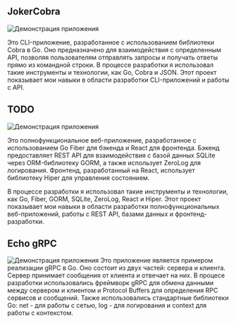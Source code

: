 ## JokerCobra
![Демонстрация приложения](https://pouch.jumpshare.com/preview/aCPCRKXZhJ1mjCHK8Hv1mFQ4K8Uv0YPRE6VqiGbgj6F7BP5lbscc4gOBalaCdVYbtJfZNyuvPOU-87bv6VfpqQCImsPrMaxARrKCgHOwpxM)

Это CLI-приложение, разработанное с использованием библиотеки Cobra в Go. Оно предназначено для взаимодействия с определенным API, позволяя пользователям отправлять запросы и получать ответы прямо из командной строки. В процессе разработки я использовал такие инструменты и технологии, как Go, Cobra и JSON. Этот проект показывает мои навыки в области разработки CLI-приложений и работы с API.


## TODO 
![Демонстрация приложения](https://pouch.jumpshare.com/preview/EjK9bQUcL6tUNELpWdbwjDCKztlPRJ6vWrpV1ioU0DZHnB5Q9rQYSZMkjujo8UhVLz6eAfepACgUTLnsNne2AgUAMrmPxdWOhXZCmEzfmJs)

Это полнофункциональное веб-приложение, разработанное с использованием Go Fiber для бэкенда и React для фронтенда. Бэкенд предоставляет REST API для взаимодействия с базой данных SQLite через ORM-библиотеку GORM, а также использует ZeroLog для логирования. Фронтенд, разработанный на React, использует библиотеку Hiper для управления состоянием.

В процессе разработки я использовал такие инструменты и технологии, как Go, Fiber, GORM, SQLite, ZeroLog, React и Hiper. Этот проект показывает мои навыки в области разработки полнофункциональных веб-приложений, работы с REST API, базами данных и фронтенд-разработки.

## Echo gRPC
![Демонстрация приложения](https://pouch.jumpshare.com/preview/gGw_ZoOvw-eOcXaeyHtvPvqE7ybAB1Z-h4rhVB4wfXLoQNhHkD2567GztR2TzVonK4i3g55TwMQpsPGVVRBBTCH_Du9ArOB8UKq7XheXrFA)
Это приложение является примером реализации gRPC в Go. Оно состоит из двух частей: сервера и клиента. Сервер принимает сообщения от клиента и отвечает на них. В процесе разработки использовались фреймворк gRPC для обмена данными между сервером и клиентом и Protocol Buffers для определения RPC сервисов и сообщений.
Также использовались стандартные библиотеки Go:  net -  для работы с сетью,  log - для логирования и  context для работы с контекстом.
